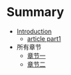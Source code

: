 # Summary

* [Introduction](README.md)
  * [article part1](article-part1.md)
* 所有章节
  * [章节一](zhang-jie-yi.md)
  * [章节二](zhang-jie-er.md)

